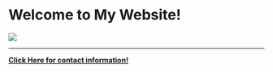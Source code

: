 <h1>Welcome to My Website!</h1>
<a href="./public/about me.html"><img src="./assets/images/selfie.jpg"></a>
<hr />
<a href="./public/contact me.html"><b>Click Here for contact information!</b></a>
